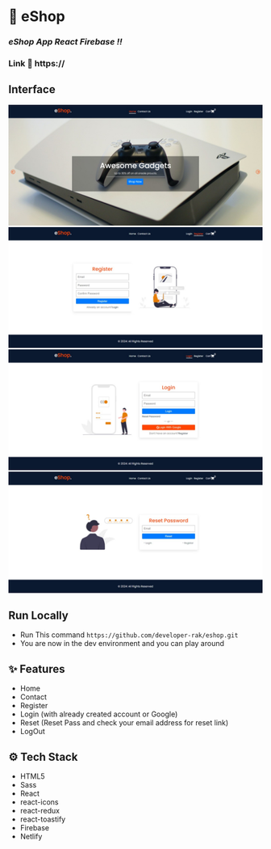 # :closed_book: eShop

### _eShop App React Firebase !!_

### Link :link: https://

## Interface

<img src='img/home.jpg' />
<img src='img/register.jpg' />
<img src='img/login.jpg' />
<img src='img/reset.jpg' />

## Run Locally

  - Run This command `https://github.com/developer-rak/eshop.git`
  - You are now in the dev environment and you can play around

## ✨ Features

  - Home
  - Contact
  - Register
  - Login (with already created account or Google)
  - Reset (Reset Pass and check your email address for reset link)
  - LogOut

## ⚙️ Tech Stack
  - HTML5
  - Sass
  - React
  - react-icons
  - react-redux
  - react-toastify
  - Firebase
  - Netlify
